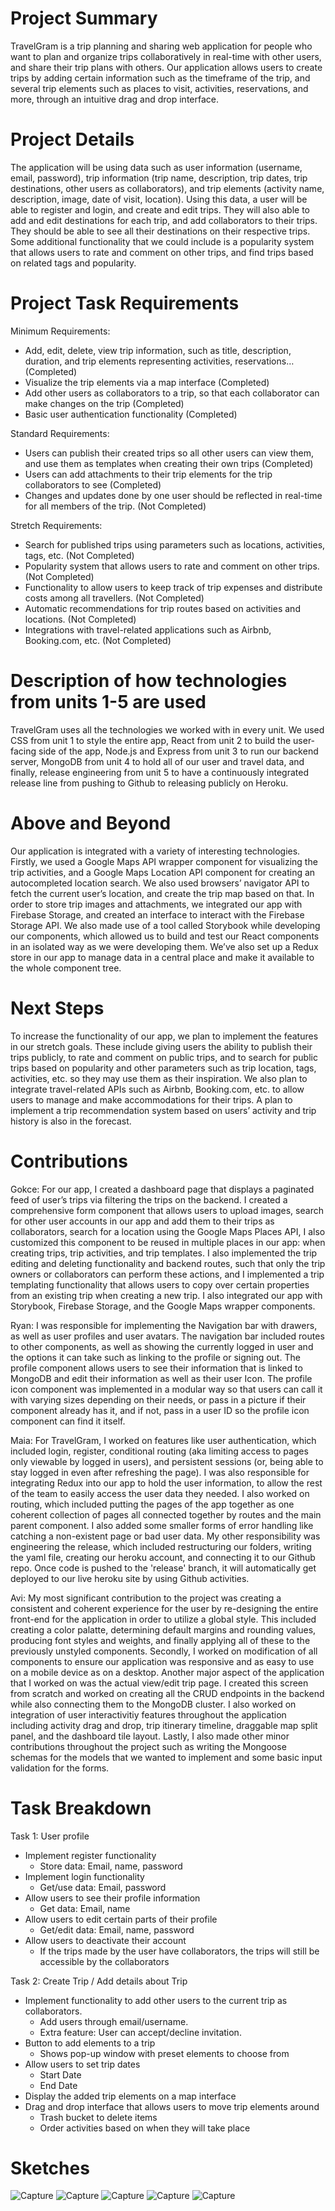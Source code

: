 # Project Summary

TravelGram is a trip planning and sharing web application for people who want to plan and organize trips collaboratively in real-time with other users, and share their trip plans with others. Our application allows users to create trips by adding certain information such as the timeframe of the trip, and several trip elements such as places to visit, activities, reservations, and more, through an intuitive drag and drop interface.

# Project Details

The application will be using data such as user information (username, email, password), trip information (trip name, description, trip dates, trip destinations, other users as collaborators), and trip elements (activity name, description, image, date of visit, location). Using this data, a user will be able to register and login, and create and edit trips. They will also able to add and edit destinations for each trip, and add collaborators to their trips. They should be able to see all their destinations on their respective trips.
Some additional functionality that we could include is a popularity system that allows users to rate and comment on other trips, and find trips based on related tags and popularity.

# Project Task Requirements

Minimum Requirements:

- Add, edit, delete, view trip information, such as title, description, duration, and trip elements representing activities, reservations… (Completed)
- Visualize the trip elements via a map interface (Completed)
- Add other users as collaborators to a trip, so that each collaborator can make changes on the trip (Completed)
- Basic user authentication functionality (Completed)

Standard Requirements:

- Users can publish their created trips so all other users can view them, and use them as templates when creating their own trips (Completed)
- Users can add attachments to their trip elements for the trip collaborators to see (Completed)
- Changes and updates done by one user should be reflected in real-time for all members of the trip. (Not Completed)

Stretch Requirements:

- Search for published trips using parameters such as locations, activities, tags, etc. (Not Completed)
- Popularity system that allows users to rate and comment on other trips. (Not Completed)
- Functionality to allow users to keep track of trip expenses and distribute costs among all travellers. (Not Completed)
- Automatic recommendations for trip routes based on activities and locations. (Not Completed)
- Integrations with travel-related applications such as Airbnb, Booking.com, etc. (Not Completed)

# Description of how technologies from units 1-5 are used

TravelGram uses all the technologies we worked with in every unit. We used CSS from unit 1 to style the entire app, React from unit 2 to build the user-facing side of the app, Node.js and Express from unit 3 to run our backend server, MongoDB from unit 4 to hold all of our user and travel data, and finally, release engineering from unit 5 to have a continuously integrated release line from pushing to Github to releasing publicly on Heroku.

# Above and Beyond

Our application is integrated with a variety of interesting technologies. Firstly, we used a Google Maps API wrapper component for visualizing the trip activities, and a Google Maps Location API component for creating an autocompleted location search. We also used browsers’ navigator API to fetch the current user’s location, and create the trip map based on that. In order to store trip images and attachments, we integrated our app with Firebase Storage, and created an interface to interact with the Firebase Storage API. We also made use of a tool called Storybook while developing our components, which allowed us to build and test our React components in an isolated way as we were developing them. We’ve also set up a Redux store in our app to manage data in a central place and make it available to the whole component tree.

# Next Steps

To increase the functionality of our app, we plan to implement the features in our stretch goals. These include giving users the ability to publish their trips publicly, to rate and comment on public trips, and to search for public trips based on popularity and other parameters such as trip location, tags, activities, etc. so they may use them as their inspiration. We also plan to integrate travel-related APIs such as Airbnb, Booking.com, etc. to allow users to manage and make accommodations for their trips. A plan to implement a trip recommendation system based on users’ activity and trip history is also in the forecast.

# Contributions

Gokce: For our app, I created a dashboard page that displays a paginated feed of user’s trips via filtering the trips on the backend. I created a comprehensive form component that allows users to upload images, search for other user accounts in our app and add them to their trips as collaborators, search for a location using the Google Maps Places API, I also customized this component to be reused in multiple places in our app: when creating trips, trip activities, and trip templates. I also implemented the trip editing and deleting functionality and backend routes, such that only the trip owners or collaborators can perform these actions, and I implemented a trip templating functionality that allows users to copy over certain properties from an existing trip when creating a new trip. I also integrated our app with Storybook, Firebase Storage, and the Google Maps wrapper components.

Ryan: I was responsible for implementing the Navigation bar with drawers, as well as user profiles and user avatars. The navigation bar included routes to other components, as well as showing the currently logged in user and the options it can take such as linking to the profile or signing out. The profile component allows users to see their information that is linked to MongoDB and edit their information as well as their user Icon. The profile icon component was implemented in a modular way so that users can call it with varying sizes depending on their needs, or pass in a picture if their component already has it, and if not, pass in a user ID so the profile icon component can find it itself.

Maia: For TravelGram, I worked on features like user authentication, which included login, register, conditional routing (aka limiting access to pages only viewable by logged in users), and persistent sessions (or, being able to stay logged in even after refreshing the page). I was also responsible for integrating Redux into our app to hold the user information, to allow the rest of the team to easily access the user data they needed. I also worked on routing, which included putting the pages of the app together as one coherent collection of pages all connected together by routes and the main parent component. I also added some smaller forms of error handling like catching a non-existent page or bad user data. My other responsibility was engineering the release, which included restructuring our folders, writing the yaml file, creating our heroku account, and connecting it to our Github repo. Once code is pushed to the 'release' branch, it will automatically get deployed to our live heroku site by using Github activities. 

Avi: My most significant contribution to the project was creating a consistent and coherent experience for the user by re-designing the entire front-end for the application in order to utilize a global style. This included creating a color palatte, determining default margins and rounding values, producing font styles and weights, and finally applying all of these to the previously unstyled components. Secondly, I worked on modification of all components to ensure our application was responsive and as easy to use on a mobile device as on a desktop. Another major aspect of the application that I worked on was the actual view/edit trip page. I created this screen from scratch and worked on creating all the CRUD endpoints in the backend while also connecting them to the MongoDB cluster. I also worked on integration of user interactivitiy features throughout the application including activity drag and drop, trip itinerary timeline, draggable map split panel, and the dashboard tile layout. Lastly, I also made other minor contributions throughout the project such as writing the Mongoose schemas for the models that we wanted to implement and some basic input validation for the forms.

# Task Breakdown

Task 1: User profile

- Implement register functionality
  - Store data: Email, name, password
- Implement login functionality
  - Get/use data: Email, password
- Allow users to see their profile information
  - Get data: Email, name
- Allow users to edit certain parts of their profile
  - Get/edit data: Email, name, password
- Allow users to deactivate their account
  - If the trips made by the user have collaborators, the trips will still be accessible by the collaborators

Task 2: Create Trip / Add details about Trip

- Implement functionality to add other users to the current trip as collaborators.
  - Add users through email/username.
  - Extra feature: User can accept/decline invitation.
- Button to add elements to a trip
  - Shows pop-up window with preset elements to choose from
- Allow users to set trip dates
  - Start Date
  - End Date
- Display the added trip elements on a map interface
- Drag and drop interface that allows users to move trip elements around
  - Trash bucket to delete items
  - Order activities based on when they will take place

# Sketches

![Capture](https://user-images.githubusercontent.com/44722892/119239649-5e82f680-baff-11eb-8c42-f1435bdb0625.PNG)
![Capture](https://user-images.githubusercontent.com/44722892/119239636-47dc9f80-baff-11eb-9365-3ea998524887.PNG)
![Capture](https://user-images.githubusercontent.com/44722892/119239659-6b9fe580-baff-11eb-9564-80f3c5e10bb2.PNG)
![Capture](https://user-images.githubusercontent.com/44722892/119239671-78bcd480-baff-11eb-9f38-85451b93e0e2.PNG)
![Capture](https://user-images.githubusercontent.com/44722892/119239678-85d9c380-baff-11eb-9355-d89dab811314.PNG)
